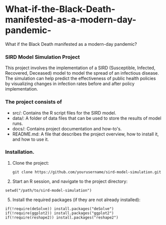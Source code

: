 # What-if-the-Black-Death-manifested-as-a-modern-day-pandemic-
What if the Black Death manifested as a modern-day pandemic? 
### SIRD Model Simulation Project
This project involves the implementation of a SIRD (Susceptible, Infected, Recovered, Deceased) model to model the spread of an infectious disease. The simulation can help predict the effectiveness of public health policies by visualizing changes in infection rates before and after policy implementation.


### The project consists of
- src/: Contains the R script files for the SIRD model.
- data/: A folder of data files that can be used to store the results of model runs.
- docs/: Contains project documentation and how-to's.
- README.md: A file that describes the project overview, how to install it, and how to use it.

### Installation.

1. Clone the project:
   ```
   git clone https://github.com/yourusername/sird-model-simulation.git
   ```
3. Start an R session, and navigate to the project directory:
 ```
setwd("/path/to/sird-model-simulation")
```
5. Install the required packages (if they are not already installed):
```
if(!require(deSolve)) install.packages("deSolve")
if(!require(ggplot2)) install.packages("ggplot2")
if(!require(reshape2)) install.packages("reshape2") 
```
